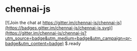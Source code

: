 # chennai-js

[![Join the chat at https://gitter.im/chennai-js/chennai-js](https://badges.gitter.im/chennai-js/chennai-js.svg)](https://gitter.im/chennai-js/chennai-js?utm_source=badge&utm_medium=badge&utm_campaign=pr-badge&utm_content=badge)
$.ready
